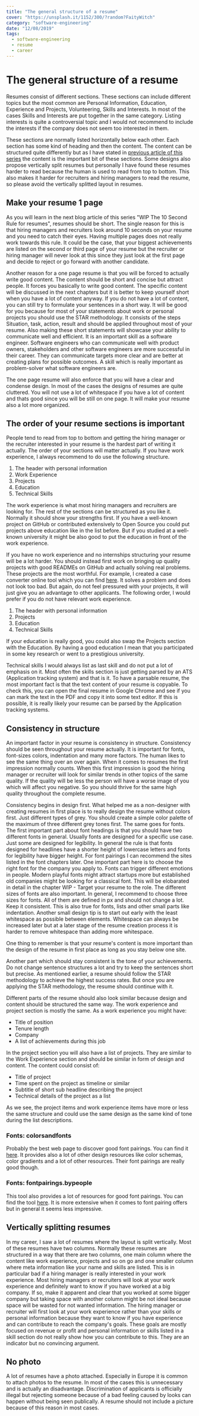 ```yaml
---
title: "The general structure of a resume"
cover: "https://unsplash.it/1152/300/?random?FaityWitch"
category: "software-engineering"
date: "12/08/2019"
tags:
  - software-engineering
  - resume
  - career
---
```


# The general structure of a resume

Resumes consist of different sections. These sections can include different topics but the most common are Personal Information, Education, Experience and Projects, Volunteering, Skills and Interests. In most of the cases Skills and Interests are put together in the same category. Listing interests is quite a controversial topic and I would not recommend to include the interests if the company does not seem too interested in them.

These sections are normally listed horizontally below each other. Each section has some kind of heading and then the content. The content can be structured quite differently but as I have stated in [previous article of this series](/the-ultimate-guide-writing-a-software-engineer-resume/) the content is the important bit of these sections. Some designs also propose vertically split resumes but personally I have found these resumes harder to read because the human is used to read from top to bottom. This also makes it harder for recruiters and hiring managers to read the resume, so please avoid the vertically splitted layout in resumes.

## Make your resume 1 page

As you will learn in the next blog article of this series "WIP The 10 Second Rule for resumes", resumes should be short. The single reason for this is that hiring managers and recruiters look around 10 seconds on your resume and you need to catch their eyes. Having multiple pages does not really work towards this rule. It could be the case, that your biggest achievements are listed on the second or third page of your resume but the recruiter or hiring manager will never look at this since they just look at the first page and decide to reject or go forward with another candidate.

Another reason for a one page resume is that you will be forced to actually write good content. The content should be short and concise but attract people. It forces you basically to write good content. The specific content will be discussed in the next chapters but it is better to keep yourself short when you have a lot of content anyway. If you do not have a lot of content, you can still try to formulate your sentences in a short way. It will be good for you because for most of your statements about work or personal projects you should use the STAR methodology. It consists of the steps Situation, task, action, result and should be applied throughout most of your resume. Also making these short statements will showcase your ability to communicate well and efficient. It is an important skill as a software engineer. Software engineers who can communicate well with product owners, stakeholders and other software engineers are more successful in their career. They can communicate targets more clear and are better at creating plans for possible outcomes. A skill which is really important as problem-solver what software engineers are.

The one page resume will also enforce that you will have a clear and condense design. In most of the cases the designs of resumes are quite cluttered. You will not use a lot of whitespace if you have a lot of content and thats good since you will be still on one page. It will make your resume also a lot more organized.

## The order of your resume sections is important

People tend to read from top to bottom and getting the hiring manager or the recruiter interested in your resume is the hardest part of writing it actually. The order of your sections will matter actually. If you have work experience, I always recommend to do use the following structure.

1. The header with personal information
1. Work Experience
1. Projects
1. Education
1. Technical Skills

The work experience is what most hiring managers and recruiters are looking for. The rest of the sections can be structured as you like it. Normally it should show your strengths first. If you have a well-known project on GitHub or contributed extensively to Open Source you could put projects above education like in the list before. But if you studied at a well-known university it might be also good to put the education in front of the work experience.

If you have no work experience and no internships structuring your resume will be a lot harder. You should instead first work on bringing up quality projects with good READMEs on GitHub and actually solving real problems. These projects are the most worthful. For example, I created a case converter online tool which you can find [here](https://caseconverter.pro/app). It solves a problem and does not look too bad. But again, do not feel pressured with your projects, it will just give you an advantage to other applicants. The following order, I would prefer if you do not have relevant work experience.

1. The header with personal information
1. Projects
1. Education
1. Technical Skills

If your education is really good, you could also swap the Projects section with the Education. By having a good education I mean that you participated in some key research or went to a prestigious university.

Technical skills I would always list as last skill and do not put a lot of emphasis on it. Most often the skills section is just getting parsed by an ATS (Application tracking system) and that is it. To have a parsable resume, the most important fact is that the text content of your resume is copyable. To check this, you can open the final resume in Google Chrome and see if you can mark the text in the PDF and copy it into some text editor. If this is possible, it is really likely your resume can be parsed by the Application tracking systems.

## Consistency in structure

An important factor in your resume is consistency in structure. Consistency should be seen throughout your resume actually. It is important for fonts, font-sizes colors, indentation and many more factors. The human likes to see the same thing over an over again. When it comes to resumes the first impression normally counts. When this first impression is good the hiring manager or recruiter will look for similar trends in other topics of the same quality. If the quality will be less the person will have a worse image of you which will affect you negative. So you should thrive for the same high quality throughout the complete resume.

Consistency begins in design first. What helped me as a non-designer with creating resumes in first place is to really design the resume without colors first. Just different types of grey. You should create a simple color palette of the maximum of three different grey tones first. The same goes for fonts. The first important part about font headings is that you should have two different fonts in general. Usually fonts are designed for a specific use case. Just some are designed for legibility. In general the rule is that fonts designed for headlines have a shorter height of lowercase letters and fonts for legibility have bigger height. For font pairings I can recommend the sites listed in the font chapters later. One important part here is to choose the right font for the company you apply to. Fonts can trigger different emotions in people. Modern playful fonts might attract startups more but established old companies might be looking for a classical font. This will be elobarated in detail in the chapter WIP - Target your resume to the role. The different sizes of fonts are also important. In general, I recommend to choose three sizes for fonts. All of them are defined in px and should not change a lot. Keep it consistent. This is also true for fonts, lists and other small parts like indentation. Another small design tip is to start out early with the least whitespace as possible between elements. Whitespace can always be increased later but at a later stage of the resume creation process it is harder to remove whitespace than adding more whitespace.

One thing to remember is that your resume's content is more important than the design of the resume in first place as long as you stay below one site.

Another part which should stay consistent is the tone of your achievements. Do not change sentence structures a lot and try to keep the sentences short but precise. As mentioned earlier, a resume should follow the STAR methodology to achieve the highest success rates. But once you are applying the STAR methodology, the resume should continue with it.

Different parts of the resume should also look similar because design and content should be structured the same way. The work experience and project section is mostly the same. As a work experience you might have:

- Title of position
- Tenure length
- Company
- A list of achievements during this job

In the project section you will also have a list of projects. They are similar to the Work Experience section and should be similar in form of design and content. The content could consist of:

- Title of project
- Time spent on the project as timeline or similar
- Subtitle of short sub headline describing the project
- Technical details of the project as a list

As we see, the project items and work experience items have more or less the same structure and could use the same design as the same kind of tone during the list descriptions.

### Fonts: colorsandfonts

Probably the best web page to discover good font pairings. You can find it [here](https://www.colorsandfonts.com/fonts.html). It provides also a lot of other design resources like color schemas, color gradients and a lot of other resources. Their font pairings are really good though.

### Fonts: fontpairings.bypeople

This tool also provides a lot of resources for good font pairings. You can find the tool [here](https://fontpairings.bypeople.com). It is more extensive when it comes to font pairing offers but in general it seems less impressive.

## Vertically splitting resumes

In my career, I saw a lot of resumes where the layout is split vertically. Most of these resumes have two columns. Normally these resumes are structured in a way that there are two columns, one main column where the content like work experience, projects and so on go and one smaller column where meta information like your name and skills are listed. This is in particular bad if a hiring manager is really interested in your work experience. Most hiring managers or recruiters will look at your work experience and definitely want to know if you have worked at a big company. If so, make it apparent and clear that you worked at some bigger company but taking space with another column might be not ideal because space will be wasted for not wanted information. The hiring manager or recruiter will first look at your work experience rather than your skills or personal information because they want to know if you have experience and can contribute to reach the company's goals. These goals are mostly focused on revenue or profit and personal information or skills listed in a skill section do not really show how you can contribute to this. They are an indicator but no convincing argument.

## No photo

A lot of resumes have a photo attached. Especially in Europe it is common to attach photos to the resume. In most of the cases this is unnecessary and is actually an disadvantage. Discrimination of applicants is officially illegal but rejecting someone because of a bad feeling caused by looks can happen without being seen publically. A resume should not include a picture because of this reason in most cases.
